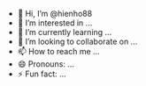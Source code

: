 - 👋 Hi, I’m @hienho88
- 👀 I’m interested in ...
- 🌱 I’m currently learning ...
- 💞️ I’m looking to collaborate on ...
- 📫 How to reach me ...
- 😄 Pronouns: ...
- ⚡ Fun fact: ...

<!---
hienho88/hienho88 is a ✨ special ✨ repository because its `README.md` (this file) appears on your GitHub profile.
You can click the Preview link to take a look at your changes.
--->
